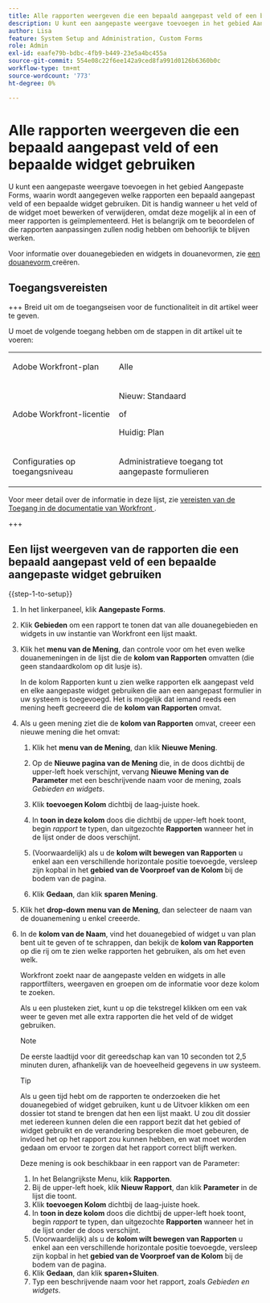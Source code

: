 ```yaml
---
title: Alle rapporten weergeven die een bepaald aangepast veld of een bepaalde widget gebruiken
description: U kunt een aangepaste weergave toevoegen in het gebied Aangepaste Forms, waarin wordt aangegeven welke rapporten een bepaald aangepast veld of een bepaalde widget gebruiken. Dit is handig wanneer u het veld of de widget moet bewerken of verwijderen, omdat deze mogelijk al in een of meer rapporten is geïmplementeerd. Het is belangrijk om te beoordelen of die rapporten aanpassingen zullen nodig hebben om behoorlijk te blijven werken.
author: Lisa
feature: System Setup and Administration, Custom Forms
role: Admin
exl-id: eaafe79b-bdbc-4fb9-b449-23e5a4bc455a
source-git-commit: 554e08c22f6ee142a9ced8fa991d0126b6360b0c
workflow-type: tm+mt
source-wordcount: '773'
ht-degree: 0%

---
```


# Alle rapporten weergeven die een bepaald aangepast veld of een bepaalde widget gebruiken

U kunt een aangepaste weergave toevoegen in het gebied Aangepaste Forms, waarin wordt aangegeven welke rapporten een bepaald aangepast veld of een bepaalde widget gebruiken. Dit is handig wanneer u het veld of de widget moet bewerken of verwijderen, omdat deze mogelijk al in een of meer rapporten is geïmplementeerd. Het is belangrijk om te beoordelen of die rapporten aanpassingen zullen nodig hebben om behoorlijk te blijven werken.

Voor informatie over douanegebieden en widgets in douanevormen, zie [ een douanevorm ](/help/quicksilver/administration-and-setup/customize-workfront/create-manage-custom-forms/form-designer/design-a-form/design-a-form.md) creëren.

## Toegangsvereisten

+++ Breid uit om de toegangseisen voor de functionaliteit in dit artikel weer te geven.

U moet de volgende toegang hebben om de stappen in dit artikel uit te voeren:

<table style="table-layout:auto"> 
 <col> 
 <col> 
 <tbody> 
  <tr data-mc-conditions=""> 
   <td role="rowheader"> <p>Adobe Workfront-plan</p> </td> 
   <td>Alle</td> 
  </tr> 
  <tr> 
   <td role="rowheader">Adobe Workfront-licentie</td> 
   <td>
   <p>Nieuw: Standaard</p>
   <p>of</p>
   <p>Huidig: Plan</p></td>
  </tr> 
  <tr data-mc-conditions=""> 
   <td role="rowheader">Configuraties op toegangsniveau</td> 
   <td> <p>Administratieve toegang tot aangepaste formulieren</p> </td> 
  </tr> 
 </tbody> 
</table>

Voor meer detail over de informatie in deze lijst, zie [ vereisten van de Toegang in de documentatie van Workfront ](/help/quicksilver/administration-and-setup/add-users/access-levels-and-object-permissions/access-level-requirements-in-documentation.md).

+++

## Een lijst weergeven van de rapporten die een bepaald aangepast veld of een bepaalde aangepaste widget gebruiken

{{step-1-to-setup}}

1. In het linkerpaneel, klik **Aangepaste Forms**.
1. Klik **Gebieden** om een rapport te tonen dat van alle douanegebieden en widgets in uw instantie van Workfront een lijst maakt.

1. Klik het **menu van de Mening**, dan controle voor om het even welke douanemeningen in de lijst die de **kolom van Rapporten** omvatten (die geen standaardkolom op dit lusje is).

   In de kolom Rapporten kunt u zien welke rapporten elk aangepast veld en elke aangepaste widget gebruiken die aan een aangepast formulier in uw systeem is toegevoegd. Het is mogelijk dat iemand reeds een mening heeft gecreeerd die de **kolom van Rapporten** omvat.

1. Als u geen mening ziet die de **kolom van Rapporten** omvat, creeer een nieuwe mening die het omvat:

   1. Klik het **menu van de Mening**, dan klik **Nieuwe Mening**.

   1. Op de **Nieuwe pagina van de Mening** die, in de doos dichtbij de upper-left hoek verschijnt, vervang **Nieuwe Mening van de Parameter** met een beschrijvende naam voor de mening, zoals *Gebieden en widgets*.

   1. Klik **toevoegen Kolom** dichtbij de laag-juiste hoek.
   1. In **toon in deze kolom** doos die dichtbij de upper-left hoek toont, begin *rapport* te typen, dan uitgezochte **Rapporten** wanneer het in de lijst onder de doos verschijnt.

   1. (Voorwaardelijk) als u de **kolom wilt bewegen van Rapporten** u enkel aan een verschillende horizontale positie toevoegde, versleep zijn kopbal in het **gebied van de Voorproef van de Kolom** bij de bodem van de pagina.

   1. Klik **Gedaan**, dan klik **sparen Mening**.

1. Klik het **drop-down menu van de Mening**, dan selecteer de naam van de douanemening u enkel creeerde.
1. In de **kolom van de Naam**, vind het douanegebied of widget u van plan bent uit te geven of te schrappen, dan bekijk de **kolom van Rapporten** op die rij om te zien welke rapporten het gebruiken, als om het even welk.

   Workfront zoekt naar de aangepaste velden en widgets in alle rapportfilters, weergaven en groepen om de informatie voor deze kolom te zoeken.

   Als u een plusteken ziet, kunt u op die tekstregel klikken om een vak weer te geven met alle extra rapporten die het veld of de widget gebruiken.

   >[!NOTE]
   >
   >De eerste laadtijd voor dit gereedschap kan van 10 seconden tot 2,5 minuten duren, afhankelijk van de hoeveelheid gegevens in uw systeem.

   >[!TIP]
   >
   >Als u geen tijd hebt om de rapporten te onderzoeken die het douanegebied of widget gebruiken, kunt u de Uitvoer klikken om een dossier tot stand te brengen dat hen een lijst maakt. U zou dit dossier met iedereen kunnen delen die een rapport bezit dat het gebied of widget gebruikt en de verandering bespreken die moet gebeuren, de invloed het op het rapport zou kunnen hebben, en wat moet worden gedaan om ervoor te zorgen dat het rapport correct blijft werken.
   >
   >Deze mening is ook beschikbaar in een rapport van de Parameter:
   >      
   > 1. In het Belangrijkste Menu, klik **Rapporten**.
   > 1. Bij de upper-left hoek, klik **Nieuw Rapport**, dan klik **Parameter** in de lijst die toont.
   > 1. Klik **toevoegen Kolom** dichtbij de laag-juiste hoek.
   > 1. In **toon in deze kolom** doos die dichtbij de upper-left hoek toont, begin *rapport* te typen, dan uitgezochte **Rapporten** wanneer het in de lijst onder de doos verschijnt.
   > 1. (Voorwaardelijk) als u de **kolom wilt bewegen van Rapporten** u enkel aan een verschillende horizontale positie toevoegde, versleep zijn kopbal in het **gebied van de Voorproef van de Kolom** bij de bodem van de pagina.
   > 1. Klik **Gedaan**, dan klik **sparen+Sluiten**.
   > 1. Typ een beschrijvende naam voor het rapport, zoals *Gebieden en widgets*.
